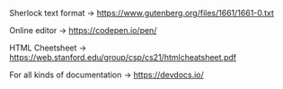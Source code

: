 Sherlock text format -> https://www.gutenberg.org/files/1661/1661-0.txt

Online editor -> https://codepen.io/pen/

HTML Cheetsheet -> https://web.stanford.edu/group/csp/cs21/htmlcheatsheet.pdf

For all kinds of documentation -> https://devdocs.io/
